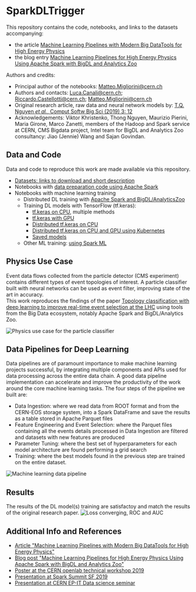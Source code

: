 # SparkDLTrigger

This repository contains the code, notebooks, and links to the datasets accompanying:
- the article [Machine Learning Pipelines with Modern Big DataTools for High Energy Physics](https://arxiv.org/abs/1909.10389)
- the blog entry [Machine Learning Pipelines for High Energy Physics Using Apache Spark with BigDL and Analytics Zoo](https://db-blog.web.cern.ch/blog/luca-canali/machine-learning-pipelines-high-energy-physics-using-apache-spark-bigdl)    

Authors and credits:  
- Principal author of the notebooks: Matteo.Migliorini@cern.ch  
- Authors and contacts: Luca.Canali@cern.ch; Riccardo.Castellotti@cern.ch; Matteo.Migliorini@cern.ch  
- Original research article, raw data and neural network models by: [T.Q. Nguyen *et al.*, Comput Softw Big Sci (2019) 3: 12](https://link.springer.com/epdf/10.1007/s41781-019-0028-1?author_access_token=eTrqfrCuFIP2vF4nDLnFfPe4RwlQNchNByi7wbcMAY7NPT1w8XxcX1ECT83E92HWx9dJzh9T9_y5Vfi9oc80ZXe7hp7PAj21GjdEF2hlNWXYAkFiNn--k5gFtNRj6avm0UukUt9M9hAH_j4UR7eR-g%3D%3D)   
- Acknowledgements: Viktor Khristenko, Thong Nguyen, Maurizio Pierini, Maria Girone, Marco Zanetti, 
members of the Hadoop and Spark service at CERN, CMS Bigdata project,
Intel team for BigDL and Analytics Zoo consultancy: Jiao (Jennie) Wang and Sajan Govindan.

## Data and Code
Data and code to reproduce this work are made available via this repository.
- [Datasets: links to download and short description](Data)
- Notebooks with [data preparation code using Apache Spark](DataIngestion_FeaturePreparation)
- Notebooks with machine learning training
  - Distributed DL training with [Apache Spark and BigDL/AnalyticsZoo](Training_BigDL_Zoo)
  - Training DL models with TensorFlow (tf.keras):
    - [tf.keras on CPU](Training_TFKeras_CPU), multiple methods
    - [tf.keras with GPU](Training_TFKeras_GPU)
    - [Distributed tf.keras on CPU](Training_TFKeras_CPU_Distributed)
    - [Distributed tf.keras on CPU and GPU using Kubernetes](Training_TFKeras_CPU_GPU_K8S_Distributed)
    - [Saved models](Models)
  - Other ML training: [using Spark ML](Training_Other_ML)  
  
## Physics Use Case
Event data flows collected from the particle detector (CMS experiment) contains different types
of event topologies of interest. 
A particle classifier built with neural networks can be used as event filter,
improving state of the art in accuracy.  
This work reproduces the findings of the paper
[Topology classification with deep learning to improve real-time event selection at the LHC](https://link.springer.com/epdf/10.1007/s41781-019-0028-1?author_access_token=eTrqfrCuFIP2vF4nDLnFfPe4RwlQNchNByi7wbcMAY7NPT1w8XxcX1ECT83E92HWx9dJzh9T9_y5Vfi9oc80ZXe7hp7PAj21GjdEF2hlNWXYAkFiNn--k5gFtNRj6avm0UukUt9M9hAH_j4UR7eR-g%3D%3D)
using tools from the Big Data ecosystem, notably Apache Spark and BigDL/Analytics Zoo.  

![Physics use case for the particle classifier](Docs/Physics_use_case.png)
  
## Data Pipelines for Deep Learning
Data pipelines are of paramount importance to make machine learning projects successful, by integrating multiple components and APIs used for data processing across the entire data chain. A good data pipeline implementation can accelerate and improve the productivity of the work around the core machine learning tasks.
The four steps of the pipeline we built are:

- Data Ingestion: where we read data from ROOT format and from the CERN-EOS storage system, into a Spark DataFrame and save the results as a table stored in Apache Parquet files
- Feature Engineering and Event Selection: where the Parquet files containing all the events details processed in Data Ingestion are filtered and datasets with new  features are produced
- Parameter Tuning: where the best set of hyperparameters for each model architecture are found performing a grid search
- Training: where the best models found in the previous step are trained on the entire dataset.

![Machine learning data pipeline](Docs/DataPipeline.png)
  
## Results
The results of the DL model(s) training are satisfactoy and match the results of the original research paper. 
![Loss converging, ROC and AUC](Docs/Loss_ROC_AUC.png)

## Additional Info and References
- [Article "Machine Learning Pipelines with Modern Big DataTools for High Energy Physics"](https://arxiv.org/abs/1909.10389)
- [Blog post "Machine Learning Pipelines for High Energy Physics Using Apache Spark with BigDL and Analytics Zoo"](https://db-blog.web.cern.ch/blog/luca-canali/machine-learning-pipelines-high-energy-physics-using-apache-spark-bigdl)
- [Poster at the CERN openlab technical workshop 2019](Docs/Poster.pdf)  
- [Presentation at Spark Summit SF 2019](https://databricks.com/session/deep-learning-on-apache-spark-at-cerns-large-hadron-collider-with-intel-technologies)  
- [Presentation at CERN EP-IT Data science seminar](https://indico.cern.ch/event/859119/)
